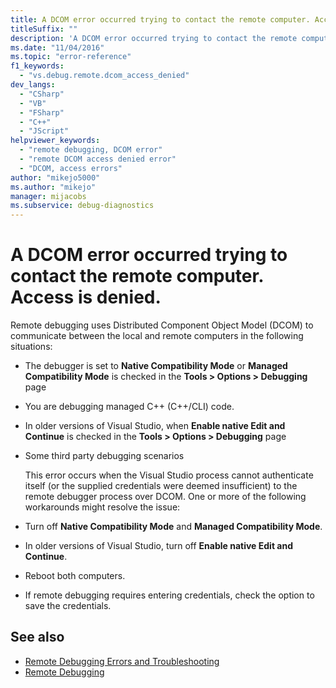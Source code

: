 ```yaml
---
title: A DCOM error occurred trying to contact the remote computer. Access is denied.
titleSuffix: ""
description: 'A DCOM error occurred trying to contact the remote computer. Access is denied.' View information about this Visual Studio remote debugging error reference.
ms.date: "11/04/2016"
ms.topic: "error-reference"
f1_keywords:
  - "vs.debug.remote.dcom_access_denied"
dev_langs:
  - "CSharp"
  - "VB"
  - "FSharp"
  - "C++"
  - "JScript"
helpviewer_keywords:
  - "remote debugging, DCOM error"
  - "remote DCOM access denied error"
  - "DCOM, access errors"
author: "mikejo5000"
ms.author: "mikejo"
manager: mijacobs
ms.subservice: debug-diagnostics
---
```


# A DCOM error occurred trying to contact the remote computer. Access is denied.

Remote debugging uses Distributed Component Object Model (DCOM) to communicate between the local and remote computers in the following situations:

- The debugger is set to **Native Compatibility Mode** or **Managed Compatibility Mode** is checked in the **Tools > Options > Debugging** page

- You are debugging managed C++ (C++/CLI) code.

- In older versions of Visual Studio, when **Enable native Edit and Continue** is checked in the **Tools > Options > Debugging** page

- Some third party debugging scenarios

  This error occurs when the Visual Studio process cannot authenticate itself (or the supplied credentials were deemed insufficient) to the remote debugger process over DCOM. One or more of the following workarounds might resolve the issue:

- Turn off **Native Compatibility Mode** and **Managed Compatibility Mode**.

- In older versions of Visual Studio, turn off **Enable native Edit and Continue**.

- Reboot both computers.

- If remote debugging requires entering credentials, check the option to save the credentials.

## See also

- [Remote Debugging Errors and Troubleshooting](../debugger/remote-debugging-errors-and-troubleshooting.md)
- [Remote Debugging](../debugger/remote-debugging.md)
